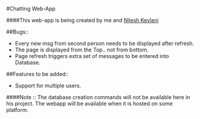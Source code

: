 #Chatting Web-App

####This web-app is being created by me and [Nilesh Kevlani](https://github.com/njkevlani)

##Bugs::
* Every new msg from second person needs to be displayed after refresh.
* The page is displayed from the Top.. not from bottom.
* Page refresh triggers extra set of messages to be entered into Database.

##Features to be added::
* Support for multiple users.

####Note :: The database creation commands will not be available here in his project. The webapp will be available when it is hosted on some platform.
